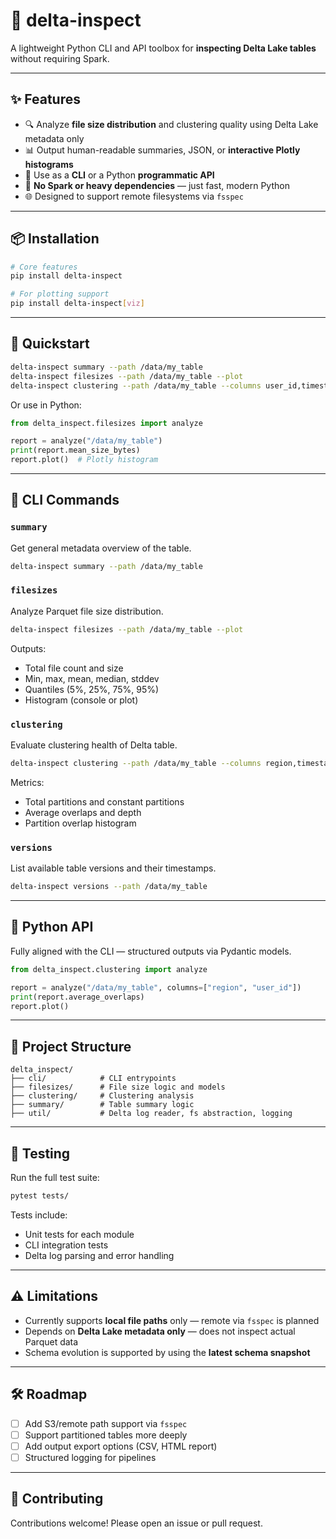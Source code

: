 # 🧰 delta-inspect

A lightweight Python CLI and API toolbox for **inspecting Delta Lake tables** without requiring Spark.

---

## ✨ Features

- 🔍 Analyze **file size distribution** and clustering quality using Delta Lake metadata only
- 📊 Output human-readable summaries, JSON, or **interactive Plotly histograms**
- 🐍 Use as a **CLI** or a Python **programmatic API**
- 🚫 **No Spark or heavy dependencies** — just fast, modern Python
- 🌐 Designed to support remote filesystems via `fsspec`

---

## 📦 Installation

```bash
# Core features
pip install delta-inspect

# For plotting support
pip install delta-inspect[viz]
````

---

## 🚀 Quickstart

```bash
delta-inspect summary --path /data/my_table
delta-inspect filesizes --path /data/my_table --plot
delta-inspect clustering --path /data/my_table --columns user_id,timestamp --json
```

Or use in Python:

```python
from delta_inspect.filesizes import analyze

report = analyze("/data/my_table")
print(report.mean_size_bytes)
report.plot()  # Plotly histogram
```

---

## 🧠 CLI Commands

### `summary`

Get general metadata overview of the table.

```bash
delta-inspect summary --path /data/my_table
```

### `filesizes`

Analyze Parquet file size distribution.

```bash
delta-inspect filesizes --path /data/my_table --plot
```

Outputs:

* Total file count and size
* Min, max, mean, median, stddev
* Quantiles (5%, 25%, 75%, 95%)
* Histogram (console or plot)

### `clustering`

Evaluate clustering health of Delta table.

```bash
delta-inspect clustering --path /data/my_table --columns region,timestamp
```

Metrics:

* Total partitions and constant partitions
* Average overlaps and depth
* Partition overlap histogram

### `versions`

List available table versions and their timestamps.

```bash
delta-inspect versions --path /data/my_table
```

---

## 🧩 Python API

Fully aligned with the CLI — structured outputs via Pydantic models.

```python
from delta_inspect.clustering import analyze

report = analyze("/data/my_table", columns=["region", "user_id"])
print(report.average_overlaps)
report.plot()
```

---

## 📁 Project Structure

```
delta_inspect/
├── cli/            # CLI entrypoints
├── filesizes/      # File size logic and models
├── clustering/     # Clustering analysis
├── summary/        # Table summary logic
├── util/           # Delta log reader, fs abstraction, logging
```

---

## 🧪 Testing

Run the full test suite:

```bash
pytest tests/
```

Tests include:

* Unit tests for each module
* CLI integration tests
* Delta log parsing and error handling

---

## ⚠️ Limitations

* Currently supports **local file paths** only — remote via `fsspec` is planned
* Depends on **Delta Lake metadata only** — does not inspect actual Parquet data
* Schema evolution is supported by using the **latest schema snapshot**

---

## 🛠️ Roadmap

* [ ] Add S3/remote path support via `fsspec`
* [ ] Support partitioned tables more deeply
* [ ] Add output export options (CSV, HTML report)
* [ ] Structured logging for pipelines

---

## 👥 Contributing

Contributions welcome! Please open an issue or pull request.

